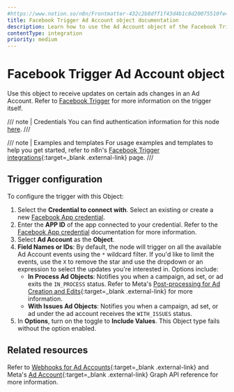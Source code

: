 ```yaml
---
#https://www.notion.so/n8n/Frontmatter-432c2b8dff1f43d4b1c8d20075510fe4
title: Facebook Trigger Ad Account object documentation
description: Learn how to use the Ad Account object of the Facebook Trigger node in n8n. Follow technical documentation to integrate the Facebook Trigger node's Ad Account object into your workflows.
contentType: integration
priority: medium
---
```


# Facebook Trigger Ad Account object

Use this object to receive updates on certain ads changes in an Ad Account. Refer to [Facebook Trigger](/integrations/builtin/trigger-nodes/n8n-nodes-base.facebooktrigger/) for more information on the trigger itself.

/// note | Credentials
You can find authentication information for this node [here](/integrations/builtin/credentials/facebookapp/).
///

///  note  | Examples and templates
For usage examples and templates to help you get started, refer to n8n's [Facebook Trigger integrations](https://n8n.io/integrations/facebook-trigger/){:target=_blank .external-link} page.
///

## Trigger configuration

To configure the trigger with this Object:

1. Select the **Credential to connect with**. Select an existing or create a new [Facebook App credential](/integrations/builtin/credentials/facebookapp/).
1. Enter the **APP ID** of the app connected to your credential. Refer to the [Facebook App credential](/integrations/builtin/credentials/facebookapp/) documentation for more information.
1. Select **Ad Account** as the **Object**.
1. **Field Names or IDs**: By default, the node will trigger on all the available Ad Account events using the `*` wildcard filter. If you'd like to limit the events, use the `X` to remove the star and use the dropdown or an expression to select the updates you're interested in. Options include:
    * **In Process Ad Objects**: Notifies you when a campaign, ad set, or ad exits the `IN_PROCESS` status. Refer to Meta's [Post-processing for Ad Creation and Edits](https://developers.facebook.com/docs/marketing-api/using-the-api/post-processing/){:target=_blank .external-link} for more information.
    * **With Issues Ad Objects**: Notifies you when a campaign, ad set, or ad under the ad account receives the `WITH_ISSUES` status.
1. In **Options**, turn on the toggle to **Include Values**. This Object type fails without the option enabled.

## Related resources

Refer to [Webhooks for Ad Accounts](https://developers.facebook.com/docs/graph-api/webhooks/getting-started/webhooks-for-ad-accounts){:target=_blank .external-link} and Meta's [Ad Account](https://developers.facebook.com/docs/graph-api/webhooks/reference/ad-account/){:target=_blank .external-link} Graph API reference for more information.

